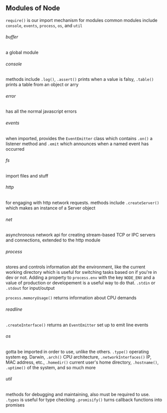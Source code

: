 ## Modules of Node

`require()` is our import mechanism for modules
common modules include `console`, `events`, `process`, `os`, and `util`

###### buffer
a global module

###### console
methods include `.log()`, `.assert()` prints when a value is falsy, `.table()` prints a table from an object or arry

###### error
has all the normal javascript errors

###### events
when imported, provides the `EventEmitter` class which contains `.on()` a listener method and `.emit` which announces when a named event has occurred

###### fs
import files and stuff

###### http
for engaging with http network requests. methods include `.createServer()` which makes an instance of a Server object 

###### net
asynchronous network api for creating stream-based TCP or IPC servers and connections, extended to the http module

###### process
stores and controls information abt the environment, like the current working directory which is useful for switching tasks based on if you're in dev or not. Adding a property to `process.env` with the key `NODE_ENV` and a value of production or developement is a useful way to do that.
`.stdin` or `.stdout` for input/output 

`process.memoryUsage()` returns information about CPU demands

###### readline
`.createInterface()` returns an `EventEmitter` set up to emit line events

###### os
gotta be imported in order to use, unlike the others. 
`.type()` operating system eg. Darwin, `.arch()` CPU architecture, `.networkInterfaces()` IP, MAC address, etc., `.homedir()` current user's home directory, `.hostname()`, `.uptime()` of the system, and so much more

###### util
methods for debugging and maintaining, also must be required to use. 
`.types` is useful for type checking
`.promisify()` turns callback functions into promises
